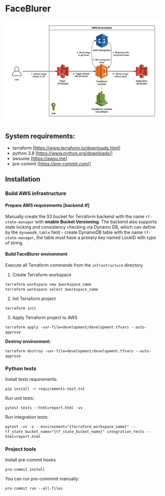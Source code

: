 # FaceBlurer

![Architecture overview](./docs/architecture_overview_flow.png)

## System requirements:

- terraform [https://www.terraform.io/downloads.html]
- python 3.8 [https://www.python.org/downloads/]
- awsume [https://awsu.me]
- pre-commit [https://pre-commit.com/]

## Installation 

### Build AWS infrastructure

#### Prepare AWS requirements [backend.tf]

Manually create the S3 bucket for Terraform backend with the name `tf-state-manager` with **enable Bucket Versioning**. The backend also supports state locking and consistency checking via Dynamo DB, which can define by the `dynamodb_table` field - create DynamoDB table with the name `tf-state-manager`, the table must have a primary key named LockID with type of string.

#### Build FaceBlurer environment

Execute all Terraform commands from the `infrastructure` directory.

1. Create Terraform workspace

```
terraform workspace new $workspace_name
terraform workspace select $workspace_name
```

2. Init Terraform project

```
terraform init
```

3. Apply Terraform project to AWS

```
terraform apply -var-file=development/development.tfvars --auto-approve
```

**Destroy environment:**

```
terraform destroy -var-file=development/development.tfvars --auto-approve
```


### Python tests

Install tests requirements:

```
pip install -r requirements-test.txt
```

Run unit tests:

```
pytest tests --html=report.html -vv
```

Run integration tests:

```
pytest -vv -x --environment="{terraform_workspace_name}" --tf_state_bucket_name="{tf_state_bucket_name}" integration_tests --html=report.html
```


### Project tools

Install pre-commit hooks

```
pre-commit install
```

You can run pre-commmit manually: 

```
pre-commit run --all-files
```
